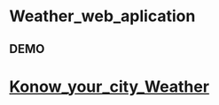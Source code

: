 ﻿# Weather_web_aplication
## DEMO
# [Konow_your_city_Weather](https://adityamishra9719.github.io/Weather_web_aplication/)
